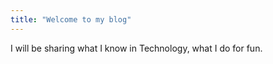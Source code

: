 ```yaml
---
title: "Welcome to my blog"
---
```


I will be sharing what I know in Technology, what I do for fun.
